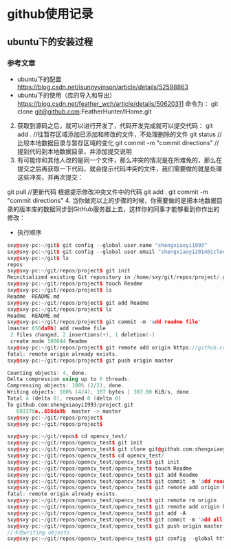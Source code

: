 # github使用记录
## ubuntu下的安装过程
### 参考文章
- ubuntu下的配置
https://blog.csdn.net/isunnyvinson/article/details/52598863
- ubuntu下的使用（库的导入和导出）
https://blog.csdn.net/feather_wch/article/details/50620311
命令为：
git clone git@github.com:FeatherHunter/IHome.git
2. 获取到源码之后，就可以进行开发了，代码开发完成就可以提交代码：
git add .    //往暂存区域添加已添加和修改的文件，不处理删除的文件
git status   //比较本地数据目录与暂存区域的变化
git commit -m "commit directions" //提到代码到本地数据目录，并添加提交说明
3. 有可能你和其他人改的是同一个文件，那么冲突的情况是在所难免的，那么在提交之后再获取一下代码，就会提示代码冲突的文件，我们需要做的就是处理这些冲突，并再次提交：

git pull     //更新代码
根据提示修改冲突文件中的代码
git add .
git commit -m "commit directions"
4. 当你做完以上的步骤的时候，你需要做的是把本地数据目录的版本库的数据同步到GitHub服务器上去，这样你的同事才能够看到你作出的修改：


- 执行顺序
```cpp
sxy@sxy-pc:~/git$ git config --global user.name "shengxiaoyi1993"
sxy@sxy-pc:~/git$ git config --global user.email "shengxiaoyi2014@icloud.com"
sxy@sxy-pc:~/git$ ls
repos
sxy@sxy-pc:~/git/repos/project$ git init
Reinitialized existing Git repository in /home/sxy/git/repos/project/.git/
sxy@sxy-pc:~/git/repos/project$ touch Readme
sxy@sxy-pc:~/git/repos/project$ ls
Readme  README.md
sxy@sxy-pc:~/git/repos/project$ git add Readme
sxy@sxy-pc:~/git/repos/project$ ls
Readme  README.md
sxy@sxy-pc:~/git/repos/project$ git commit -m 'add readme file'
[master 656da9b] add readme file
 2 files changed, 2 insertions(+), 1 deletion(-)
 create mode 100644 Readme
sxy@sxy-pc:~/git/repos/project$ git remote add origin https://github.com/shengxiaoyi1993/project.git  
fatal: remote origin already exists.
sxy@sxy-pc:~/git/repos/project$ git push origin master

Counting objects: 4, done.
Delta compression using up to 6 threads.
Compressing objects: 100% (2/2), done.
Writing objects: 100% (4/4), 307 bytes | 307.00 KiB/s, done.
Total 4 (delta 0), reused 0 (delta 0)
To github.com:shengxiaoyi1993/project.git
   603370e..656da9b  master -> master
sxy@sxy-pc:~/git/repos/project$ 
sxy@sxy-pc:~/git/repos/project$ 

```

```cpp
sxy@sxy-pc:~/git/repos$ cd opencv_test/
sxy@sxy-pc:~/git/repos/opencv_test$ git init
sxy@sxy-pc:~/git/repos/opencv_test$ git clone git@github.com:shengxiaoyi1993/opencv_test.git
sxy@sxy-pc:~/git/repos/opencv_test$ cd opencv_test/
sxy@sxy-pc:~/git/repos/opencv_test/opencv_test$ git init
sxy@sxy-pc:~/git/repos/opencv_test/opencv_test$ touch Readme
sxy@sxy-pc:~/git/repos/opencv_test/opencv_test$ git add Readme
sxy@sxy-pc:~/git/repos/opencv_test/opencv_test$ git commit -m 'add readme file'
sxy@sxy-pc:~/git/repos/opencv_test/opencv_test$ git remote add origin https://github.com/shengxiaoyi1993/opencv_test.git
fatal: remote origin already exists.
sxy@sxy-pc:~/git/repos/opencv_test/opencv_test$ git remote rm origin
sxy@sxy-pc:~/git/repos/opencv_test/opencv_test$ git remote add origin https://github.com/shengxiaoyi1993/opencv_test.git
sxy@sxy-pc:~/git/repos/opencv_test/opencv_test$ git add -A
sxy@sxy-pc:~/git/repos/opencv_test/opencv_test$ git commit -m 'add all'
sxy@sxy-pc:~/git/repos/opencv_test/opencv_test$ git push origin master
//卡在writing objects
sxy@sxy-pc:~/git/repos/opencv_test/opencv_test$ git config --global http.postBuffer 524288000


```
  

